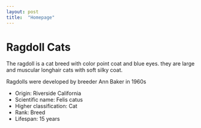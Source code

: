 ```yaml
---
layout: post
title:  "Homepage"
---
```


# Ragdoll Cats

The ragdoll is a cat breed with color point coat and blue eyes. they are large and muscular longhair cats with soft silky coat.

Ragdolls were developed by breeder Ann Baker in 1960s

- Origin: Riverside California
- Scientific name: Felis catus
- Higher classification: Cat
- Rank: Breed
- Lifespan: 15 years

